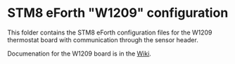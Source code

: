# STM8 eForth "W1209" configuration

This folder contains the STM8 eForth configuration files for the W1209 thermostat board with communication through the sensor header.

Documenation for the W1209 board is in the [Wiki](https://github.com/TG9541/stm8ef/wiki/Board-W1209).

